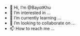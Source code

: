 - 👋 Hi, I’m @BayotKhu
- 👀 I’m interested in ...
- 🌱 I’m currently learning ...
- 💞️ I’m looking to collaborate on ...
- 📫 How to reach me ...

<!---
BayotKhu/BayotKhu is a ✨ special ✨ repository because its `README.md` (this file) appears on your GitHub profile.
You can click the Preview link to take a look at your changes.
--->
